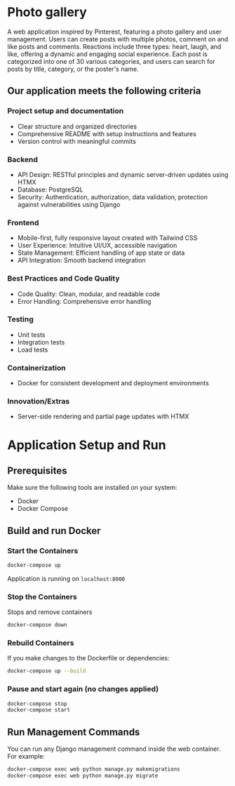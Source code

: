 # Photo gallery
A web application inspired by Pinterest, featuring a photo gallery and user management. Users can create posts with multiple photos, comment on and like posts and comments. Reactions include three types: heart, laugh, and like, offering a dynamic and engaging social experience. Each post is categorized into one of 30 various categories, and users can search for posts by title, category, or the poster's name.

## Our application meets the following criteria

### Project setup and documentation
- Clear structure and organized directories
- Comprehensive README with setup instructions and features
- Version control with meaningful commits

### Backend
- API Design: RESTful principles and dynamic server-driven updates using HTMX
- Database: PostgreSQL
- Security: Authentication, authorization, data validation, protection against vulnerabilities using Django

### Frontend
- Mobile-first, fully responsive layout created with Tailwind CSS
- User Experience: Intuitive UI/UX, accessible navigation
- State Management: Efficient handling of app state or data
- API Integration: Smooth backend integration

### Best Practices and Code Quality
- Code Quality: Clean, modular, and readable code
- Error Handling: Comprehensive error handling

### Testing
- Unit tests
- Integration tests
- Load tests

### Containerization
- Docker for consistent development and deployment environments

### Innovation/Extras
- Server-side rendering and partial page updates with HTMX

# Application Setup and Run
## Prerequisites
Make sure the following tools are installed on your system:

- Docker
- Docker Compose

## Build and run Docker
### Start the Containers
```bash
docker-compose up
```
Application is running on `localhost:8000`

### Stop the Containers
Stops and remove containers
```bash
docker-compose down
```

### Rebuild Containers
If you make changes to the Dockerfile or dependencies:
```bash
docker-compose up --build
```

### Pause and start again (no changes applied)
```bash
docker-compose stop
docker-compose start
```

## Run Management Commands
You can run any Django management command inside the web container. For example:

```bash
docker-compose exec web python manage.py makemigrations
docker-compose exec web python manage.py migrate
```

